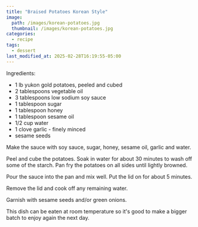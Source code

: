 ```yaml
---
title: "Braised Potatoes Korean Style"
image: 
  path: /images/korean-potatoes.jpg
  thumbnail: /images/korean-potatoes.jpg
categories:
  - recipe
tags:
  - dessert
last_modified_at: 2025-02-28T16:19:55-05:00
---
```


Ingredients:
* 1 lb yukon gold potatoes, peeled and cubed
* 2 tablespoons vegetable oil
* 3 tablespoons low sodium soy sauce
* 1 tablespoon sugar
* 1 tablespoon honey
* 1 tablespoon sesame oil
* 1/2 cup water
* 1 clove garlic - finely minced
* sesame seeds 


Make the sauce with soy sauce, sugar, honey, sesame oil, garlic and water.

Peel and cube the potatoes. Soak in water for about 30 minutes to wash off some of the starch. Pan fry the potatoes on all sides until lightly browned. 

Pour the sauce into the pan and mix well. Put the lid on for about 5 minutes.

Remove the lid and cook off any remaining water. 

Garnish with sesame seeds and/or green onions.

This dish can be eaten at room temperature so it's good to make a bigger batch to enjoy again the next day.
